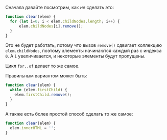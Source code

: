 
Сначала давайте посмотрим, как *не* сделать это:

```js
function clear(elem) {
  for (let i=0; i < elem.childNodes.length; i++) {
      elem.childNodes[i].remove();
  }
}
```

Это не будет работать, потому что вызов `remove()` сдвигает коллекцию `elem.childNodes`, поэтому элементы начинаются каждый раз с индекса `0`. А `i` увеличивается, и некоторые элементы будут пропущены.

Цикл `for..of` делает то же самое.

Правильным вариантом может быть:

```js
function clear(elem) {
  while (elem.firstChild) {
    elem.firstChild.remove();
  }
}
```

А также есть более простой способ сделать то же самое:

```js
function clear(elem) {
  elem.innerHTML = '';
}
```
